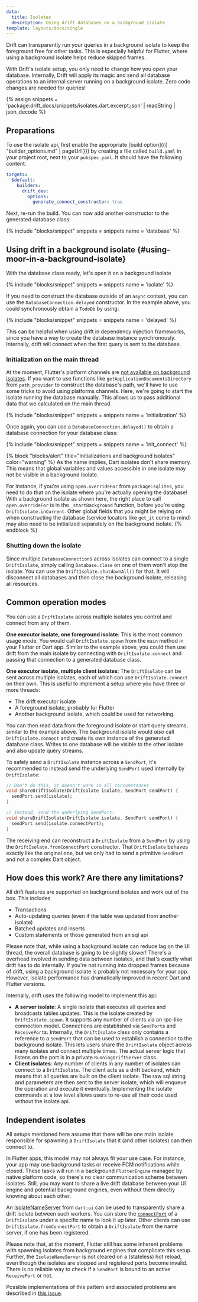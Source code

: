 ```yaml
---
data:
  title: Isolates
  description: Using drift databases on a background isolate
template: layouts/docs/single
---
```


Drift can transparently run your queries in a background isolate to keep the foreground
free for other tasks. This is especially helpful for Flutter, where using a background isolate
helps reduce skipped frames.

With Drift's isolate setup, you only need to change how you _open_ your database. Internally,
Drift will apply its magic and send all database operations to an internal server running on
a background isolate. Zero code changes are needed for queries!

{% assign snippets = 'package:drift_docs/snippets/isolates.dart.excerpt.json' | readString | json_decode %}

## Preparations

To use the isolate api, first enable the appropriate [build option]({{ "builder_options.md" | pageUrl }}) by
creating a file called `build.yaml` in your project root, next to your `pubspec.yaml`. It should have the following
content:
```yaml
targets:
  $default:
    builders:
      drift_dev:
        options:
          generate_connect_constructor: true
```

Next, re-run the build. You can now add another constructor to the generated database class:

{% include "blocks/snippet" snippets = snippets name = 'database' %}

## Using drift in a background isolate {#using-moor-in-a-background-isolate}

With the database class ready, let's open it on a background isolate

{% include "blocks/snippet" snippets = snippets name = 'isolate' %}

If you need to construct the database outside of an `async` context, you can use the
`DatabaseConnection.delayed` constructor. In the example above, you
could synchronously obtain a `TodoDb` by using:

{% include "blocks/snippet" snippets = snippets name = 'delayed' %}

This can be helpful when using drift in dependency injection frameworks, since you have a way
to create the database instance synchronously.
Internally, drift will connect when the first query is sent to the database.

### Initialization on the main thread

At the moment, Flutter's platform channels are [not available on background isolates](https://github.com/flutter/flutter/issues/13937).
If you want to use functions like `getApplicationDocumentsDirectory` from `path_provider` to
construct the database's path, we'll have to use some tricks to avoid using platforms channels.
Here, we're going to start the isolate running the database manually. This allows us to pass additional
data that we calculated on the main thread.

{% include "blocks/snippet" snippets = snippets name = 'initialization' %}

Once again, you can use a `DatabaseConnection.delayed()` to obtain a database
connection for your database class:

{% include "blocks/snippet" snippets = snippets name = 'init_connect' %}

{% block "blocks/alert" title="Initializations and background isolates" color="warning" %}
As the name implies, Dart isolates don't share memory. This means that global variables
and values accessible in one isolate may not be visible in a background isolate.

For instance, if you're using `open.overrideFor` from `package:sqlite3`, you need to do that
on the isolate where you're actually opening the database!
With a background isolate as shown here, the right place to call `open.overrideFor` is in the
`_startBackground` function, before you're using `DriftIsolate.inCurrent`.
Other global fields that you might be relying on when constructing the database (service
locators like `get_it` come to mind) may also need to be initialized separately on the background
isolate.
{% endblock %}

### Shutting down the isolate

Since multiple `DatabaseConnection`s across isolates can connect to a single `DriftIsolate`,
simply calling `Database.close` on one of them won't stop the isolate.
You can use the `DriftIsolate.shutdownAll()` for that.
It will disconnect all databases and then close the background isolate, releasing all resources.

## Common operation modes

You can use a `DriftIsolate` across multiple isolates you control and connect from any of them.

__One executor isolate, one foreground isolate__: This is the most common usage mode. You would call
`DriftIsolate.spawn` from the `main` method in your Flutter or Dart app. Similar to the example above,
you could then use drift from the main isolate by connecting with `DriftIsolate.connect` and passing that
connection to a generated database class.

__One executor isolate, multiple client isolates__: The `DriftIsolate` can be sent across multiple
isolates, each of which can use `DriftIsolate.connect` on their own. This is useful to implement
a setup where you have three or more threads:

- The drift executor isolate
- A foreground isolate, probably for Flutter
- Another background isolate, which could be used for networking.

You can then read data from the foreground isolate or start query streams, similar to the example
above. The background isolate would _also_ call `DriftIsolate.connect` and create its own instance
of the generated database class. Writes to one database will be visible to the other isolate and
also update query streams.

To safely send a `DriftIsolate` instance across a `SendPort`, it's recommended to instead send the
underlying `SendPort` used internally by `DriftIsolate`:

```dart
// Don't do this, it doesn't work in all circumstances
void shareDriftIsolate(DriftIsolate isolate, SendPort sendPort) {
  sendPort.send(isolate);
}

// Instead, send the underlying SendPort:
void shareDriftIsolate(DriftIsolate isolate, SendPort sendPort) {
  sendPort.send(isolate.connectPort);
}
```

The receiving end can reconstruct a `DriftIsolate` from a `SendPort` by using the
`DriftIsolate.fromConnectPort` constructor. That `DriftIsolate` behaves exactly like the original
one, but we only had to send a primitive `SendPort` and not a complex Dart object.

## How does this work? Are there any limitations?

All drift features are supported on background isolates and work out of the box. This includes

- Transactions
- Auto-updating queries (even if the table was updated from another isolate)
- Batched updates and inserts
- Custom statements or those generated from an sql api

Please note that, while using a background isolate can reduce lag on the UI thread, the overall
database is going to be slightly slower! There's a overhead involved in sending data between
isolates, and that's exactly what drift has to do internally. If you're not running into dropped
frames because of drift, using a background isolate is probably not necessary for your app.
However, isolate performance has dramatically improved in recent Dart and Flutter versions.

Internally, drift uses the following model to implement this api:

- __A server isolate__: A single isolate that executes all queries and broadcasts tables updates.
  This is the isolate created by `DriftIsolate.spawn`. It supports any number of clients via an
  rpc-like connection model. Connections are established via `SendPort`s and `ReceivePort`s.
  Internally, the `DriftIsolate` class only contains a reference to a `SendPort` that can be used to
  establish a connection to the background isolate. This lets users share the `DriftIsolate`
  object across many isolates and connect multiple times. The actual server logic that listens on
  the port is in a private `RunningDriftServer` class.
- __Client isolates__: Any number of clients in any number of isolates can connect to a `DriftIsolate`.
  The client acts as a drift backend, which means that all queries are built on the client isolate. The
  raw sql string and parameters are then sent to the server isolate, which will enqueue the operation
  and execute it eventually. Implementing the isolate commands at a low level allows users to re-use
  all their code used without the isolate api.

## Independent isolates

All setups mentioned here assume that there will be one main isolate responsible for spawning a
`DriftIsolate` that it (and other isolates) can then connect to.

In Flutter apps, this model may not always fit your use case.
For instance, your app may use background tasks or receive FCM notifications while closed.
These tasks will run in a background `FlutterEngine` managed by native platform code, so there's
no clear communication scheme between isolates.
Still, you may want to share a live drift database between your UI engine and potential background engines,
even without them directly knowing about each other.

An [IsolateNameServer](https://api.flutter.dev/flutter/dart-ui/IsolateNameServer-class.html) from `dart:ui` can
be used to transparently share a drift isolate between such workers.
You can store the [`connectPort`](https://drift.simonbinder.eu/api/isolate/driftisolate/connectport) of a `DriftIsolate`
under a specific name to look it up later.
Other clients can use `DriftIsolate.fromConnectPort` to obtain a `DriftIsolate` from the name server, if one has been
registered.

Please note that, at the moment, Flutter still has some inherent problems with spawning isolates from background engines
that complicate this setup. Further, the `IsolateNameServer` is not cleared on a (stateless) hot reload, even though
the isolates are stopped and registered ports become invalid.
There is no reliable way to check if a `SendPort` is bound to an active `ReceivePort` or not.

Possible implementations of this pattern and associated problems are described in [this issue](https://github.com/simolus3/drift/issues/567#issuecomment-934514380).
